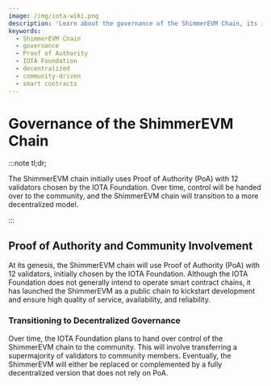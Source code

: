 ```yaml
---
image: /img/iota-wiki.png
description: 'Learn about the governance of the ShimmerEVM Chain, its initial Proof of Authority model, and the plan to transition to a decentralized community-driven model.'
keywords:
  - ShimmerEVM Chain
  - governance
  - Proof of Authority
  - IOTA Foundation
  - decentralized
  - community-driven
  - smart contracts
---
```


# Governance of the ShimmerEVM Chain

:::note tl;dr;

The ShimmerEVM chain initially uses Proof of Authority (PoA) with 12 validators chosen by the IOTA Foundation. Over
time, control will be handed over to the community, and the ShimmerEVM chain will transition to a more decentralized
model.

:::

## Proof of Authority and Community Involvement

At its genesis, the ShimmerEVM chain will use Proof of Authority (PoA) with 12 validators, initially chosen by the IOTA
Foundation. Although the IOTA Foundation does not generally intend to operate smart contract chains, it has launched the
ShimmerEVM as a public chain to kickstart development and ensure high quality of service, availability, and reliability.

### Transitioning to Decentralized Governance

Over time, the IOTA Foundation plans to hand over control of the ShimmerEVM chain to the community. This will involve
transferring a supermajority of validators to community members. Eventually, the ShimmerEVM will either be replaced or
complemented by a fully decentralized version that does not rely on PoA.
